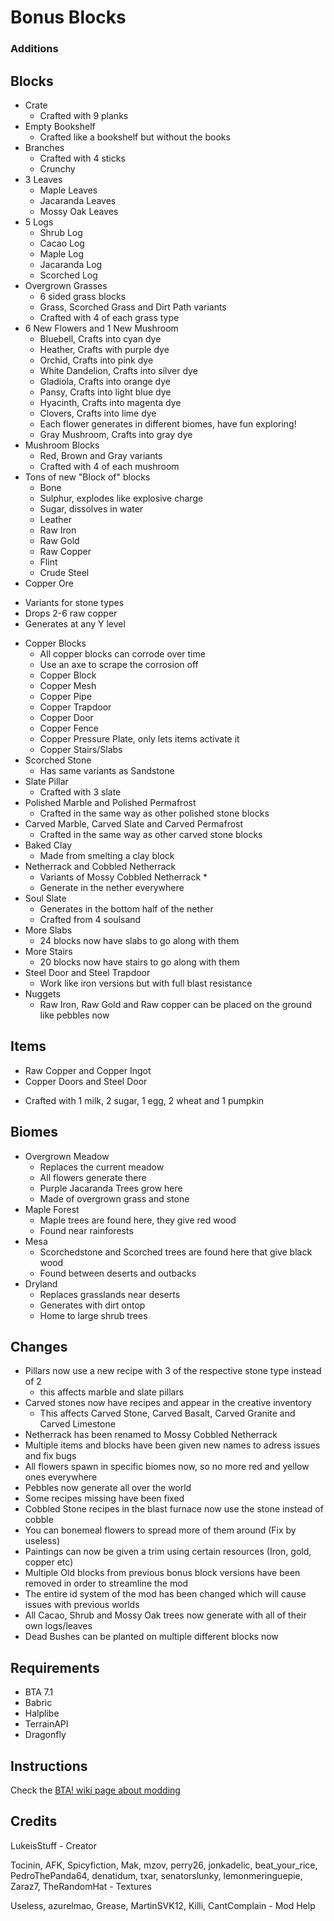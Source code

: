 # Bonus Blocks

### Additions

## Blocks
* Crate
  + Crafted with 9 planks
* Empty Bookshelf
  + Crafted like a bookshelf but without the books
* Branches
  + Crafted with 4 sticks
  + Crunchy
* 3 Leaves
  + Maple Leaves
  + Jacaranda Leaves
  + Mossy Oak Leaves
* 5 Logs
  + Shrub Log
  + Cacao Log
  + Maple Log
  + Jacaranda Log
  + Scorched Log
* Overgrown Grasses
  + 6 sided grass blocks
  + Grass, Scorched Grass and Dirt Path variants
  + Crafted with 4 of each grass type
* 6 New Flowers and 1 New Mushroom
  + Bluebell, Crafts into cyan dye
  + Heather, Crafts with purple dye
  + Orchid, Crafts into pink dye
  + White Dandelion, Crafts into silver dye
  + Gladiola, Crafts into orange dye
  + Pansy, Crafts into light blue dye
  + Hyacinth, Crafts into magenta dye
  + Clovers, Crafts into lime dye
  + Each flower generates in different biomes, have fun exploring!
  + Gray Mushroom, Crafts into gray dye
* Mushroom Blocks
  + Red, Brown and Gray variants
  + Crafted with 4 of each mushroom
* Tons of new "Block of" blocks
  + Bone
  + Sulphur, explodes like explosive charge
  + Sugar, dissolves in water
  + Leather
  + Raw Iron
  + Raw Gold
  + Raw Copper
  + Flint
  + Crude Steel
* Copper Ore
 + Variants for stone types
 + Drops 2-6 raw copper
 + Generates at any Y level
* Copper Blocks
  + All copper blocks can corrode over time
  + Use an axe to scrape the corrosion off
  + Copper Block
  + Copper Mesh
  + Copper Pipe
  + Copper Trapdoor
  + Copper Door
  + Copper Fence
  + Copper Pressure Plate, only lets items activate it
  + Copper Stairs/Slabs
* Scorched Stone
  + Has same variants as Sandstone
* Slate Pillar
  + Crafted with 3 slate
* Polished Marble and Polished Permafrost
  + Crafted in the same way as other polished stone blocks
* Carved Marble, Carved Slate and Carved Permafrost
  + Crafted in the same way as other carved stone blocks
* Baked Clay
  + Made from smelting a clay block
* Netherrack and Cobbled Netherrack
  + Variants of Mossy Cobbled Netherrack *
  + Generate in the nether everywhere
* Soul Slate
  + Generates in the bottom half of the nether
  + Crafted from 4 soulsand
* More Slabs
  + 24 blocks now have slabs to go along with them
* More Stairs
  + 20 blocks now have stairs to go along with them
* Steel Door and Steel Trapdoor
  + Work like iron versions but with full blast resistance
* Nuggets
  + Raw Iron, Raw Gold and Raw copper can be placed on the ground like pebbles now


## Items
* Raw Copper and Copper Ingot
* Copper Doors and Steel Door
+ Crafted with 1 milk, 2 sugar, 1 egg, 2 wheat and 1 pumpkin


## Biomes
* Overgrown Meadow
  + Replaces the current meadow
  + All flowers generate there
  + Purple Jacaranda Trees grow here
  + Made of overgrown grass and stone
* Maple Forest
  + Maple trees are found here, they give red wood
  + Found near rainforests
* Mesa
  + Scorchedstone and Scorched trees are found here that give black wood
  + Found between deserts and outbacks
* Dryland 
  + Replaces grasslands near deserts
  + Generates with dirt ontop
  + Home to large shrub trees


## Changes
* Pillars now use a new recipe with 3 of the respective stone type instead of 2
  + this affects marble and slate pillars
* Carved stones now have recipes and appear in the creative inventory
  + This affects Carved Stone, Carved Basalt, Carved Granite and Carved Limestone
* Netherrack has been renamed to Mossy Cobbled Netherrack
* Multiple items and blocks have been given new names to adress issues and fix bugs
* All flowers spawn in specific biomes now, so no more red and yellow ones everywhere
* Pebbles now generate all over the world
* Some recipes missing have been fixed
* Cobbled Stone recipes in the blast furnace now use the stone instead of cobble
* You can bonemeal flowers to spread more of them around (Fix by useless)
* Paintings can now be given a trim using certain resources (Iron, gold, copper etc)
* Multiple Old blocks from previous bonus block versions have been removed in order to streamline the mod
* The entire id system of the mod has been changed which will cause issues with previous worlds
* All Cacao, Shrub and Mossy Oak trees now generate with all of their own logs/leaves
* Dead Bushes can be planted on multiple different blocks now

## Requirements

+ BTA 7.1
+ Babric
+ Halplibe
+ TerrainAPI
+ Dragonfly

## Instructions

Check the [BTA! wiki page about modding](https://bta.miraheze.org/wiki/Modding)

## Credits
LukeisStuff - Creator

Tocinin, AFK, Spicyfiction, Mak, mzov, perry26, jonkadelic, beat_your_rice, PedroThePanda64, denatidum, txar, senatorslunky, lemonmeringuepie, Zaraz7, TheRandomHat - Textures

Useless, azurelmao, Grease, MartinSVK12, Killi, CantComplain - Mod Help

